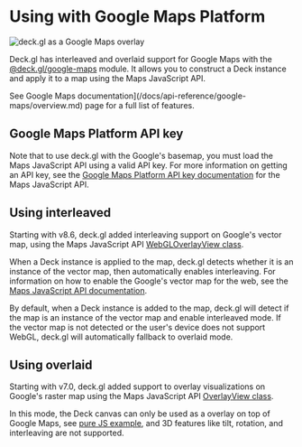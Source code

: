 # Using with Google Maps Platform

![deck.gl as a Google Maps overlay](https://raw.github.com/visgl/deck.gl-data/master/images/whats-new/google-maps.jpg)

Deck.gl has interleaved and overlaid support for Google Maps with the [@deck.gl/google-maps](/docs/api-reference/google-maps/overview.md) module. It allows you to construct a Deck instance and apply it to a map using the Maps JavaScript API.

See Google Maps documentation](/docs/api-reference/google-maps/overview.md) page for a full list of features.

## Google Maps Platform API key

Note that to use deck.gl with the Google's basemap, you must load the Maps JavaScript API using a valid API key. For more information on getting an API key, see the [Google Maps Platform API key documentation](https://developers.google.com/maps/documentation/javascript/get-api-key) for the Maps JavaScript API.

## Using interleaved

Starting with v8.6, deck.gl added interleaving support on Google's vector map, using the Maps JavaScript API [WebGLOverlayView class](https://developers.google.com/maps/documentation/javascript/webgl/webgl-overlay-view).

When a Deck instance is applied to the map, deck.gl detects whether it is an instance of the vector map, then automatically enables interleaving. For information on how to enable the Google's vector map for the web, see the [Maps JavaScript API documentation](https://developers.google.com/maps/documentation/javascript/vector-map). 

By default, when a Deck instance is added to the map, deck.gl will detect if the map is an instance of the vector map and enable interleaved mode. If the vector map is not detected or the user's device does not support WebGL, deck.gl will automatically fallback to overlaid mode.

## Using overlaid

Starting with v7.0, deck.gl added support to overlay visualizations on Google's raster map using the Maps JavaScript API [OverlayView class](https://developers.google.com/maps/documentation/javascript/reference/#OverlayView).

In this mode, the Deck canvas can only be used as a overlay on top of Google Maps, see [pure JS example](https://github.com/visgl/deck.gl/tree/master/examples/get-started/pure-js/google-maps), and 3D features like tilt, rotation, and interleaving are not supported.